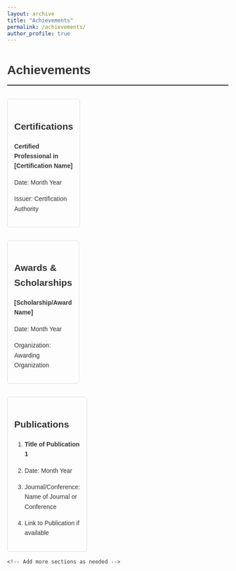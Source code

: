 ```yaml
---
layout: archive
title: "Achievements"
permalink: /achievements/
author_profile: true
---
```


<!DOCTYPE html>
<html lang="en">
<head>
    <meta charset="UTF-8">
    <meta name="viewport" content="width=device-width, initial-scale=1.0">
    <style>
        body {
            font-family: 'Arial', sans-serif;
            line-height: 1.6;
            margin: 40px;
            color: #333;
        }
        h1 {
            border-bottom: 2px solid #333;
            padding-bottom: 10px;
            margin-bottom: 20px;
        }
        section {
            margin-top: 30px;
        }
        ul {
            list-style: none;
            padding: 0;
        }
        li {
            margin-bottom: 15px;
        }
        a {
            color: #007bff;
            text-decoration: none;
        }
        a:hover {
            text-decoration: underline;
        }
        .grid-container {
            display: grid;
            grid-template-columns: repeat(3, 1fr);
            gap: 20px;
        }
        .grid-item {
            border: 1px solid #ddd;
            padding: 15px;
            border-radius: 5px;
        }
    </style>
</head>
<body>
    <h1>Achievements</h1>
    <section id="certifications" class="grid-container">
        <div class="grid-item">
            <h2>Certifications</h2>
            <ul>
                <li><strong>Certified Professional in [Certification Name]</strong></li>
                <li>Date: Month Year</li>
                <li>Issuer: Certification Authority</li>
            </ul>
        </div>
        <!-- Add more certification items if needed -->
    </section>
    <section id="awards" class="grid-container">
        <div class="grid-item">
            <h2>Awards & Scholarships</h2>
            <ul>
                <li><strong>[Scholarship/Award Name]</strong></li>
                <li>Date: Month Year</li>
                <li>Organization: Awarding Organization</li>
            </ul>
        </div>
        <!-- Add more award items if needed -->
    </section>
    <section id="publications" class="grid-container">
        <div class="grid-item">
            <h2>Publications</h2>
            <ol>
                <li><strong>Title of Publication 1</strong></li>
                <li>Date: Month Year</li>
                <li>Journal/Conference: Name of Journal or Conference</li>
                <li>Link to Publication if available</li>
            </ol>
        </div>
        <!-- Add more publication items if needed -->
    </section>

    <!-- Add more sections as needed -->

</body>
</html>


